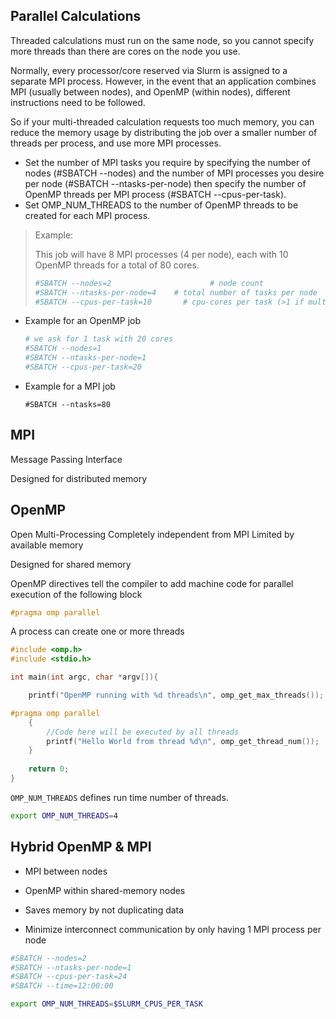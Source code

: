 ## Parallel Calculations

Threaded calculations must run on the same node, so you cannot specify more threads than there are cores on the node you use.

Normally, every processor/core reserved via Slurm is assigned to a separate MPI process. However, in the event that an application combines MPI (usually between nodes), and OpenMP (within nodes), different instructions need to be followed.

So if your multi-threaded calculation requests too much memory, you can reduce the memory usage by distributing the job over a smaller number of threads per process, and use more MPI processes.

- Set the number of MPI tasks you require by specifying the number of nodes (#SBATCH --nodes) and the number of MPI processes you desire per node (#SBATCH --ntasks-per-node) then specify the number of OpenMP threads per MPI process (#SBATCH --cpus-per-task).
- Set OMP_NUM_THREADS to the number of OpenMP threads to be created for each MPI process.

> Example:
> 
> This job will have 8 MPI processes (4 per node), each with 10 OpenMP threads for a total of 80 cores.
> ```bash
> #SBATCH --nodes=2                      # node count
> #SBATCH --ntasks-per-node=4    # total number of tasks per node
> #SBATCH --cpus-per-task=10       # cpu-cores per task (>1 if multi-threaded tasks)
> ```


- Example for an OpenMP job
	```bash
	# we ask for 1 task with 20 cores
	#SBATCH --nodes=1
	#SBATCH --ntasks-per-node=1
	#SBATCH --cpus-per-task=20
	```
- Example for a MPI job
	```
	#SBATCH --ntasks=80
	```
	
## MPI

Message Passing Interface

Designed for distributed memory	

## OpenMP

Open Multi-Processing
Completely independent from MPI
Limited by available memory

Designed for shared memory

OpenMP directives tell the compiler to add machine code for parallel execution of the following block
```C++
#pragma omp parallel
```

A process can create one or more threads

```C++
#include <omp.h> 
#include <stdio.h> 

int main(int argc, char *argv[]){ 

	printf("OpenMP running with %d threads\n", omp_get_max_threads()); 

#pragma omp parallel 
	{ 
		//Code here will be executed by all threads 
		printf("Hello World from thread %d\n", omp_get_thread_num()); 
	} 
		
	return 0; 
}
```

`OMP_NUM_THREADS` defines run time number of threads.

```bash
export OMP_NUM_THREADS=4
```

## Hybrid OpenMP & MPI

- MPI between nodes
- OpenMP within shared-memory nodes


- Saves memory by not duplicating data
- Minimize interconnect communication by only having 1 MPI process per node

```bash
#SBATCH --nodes=2
#SBATCH --ntasks-per-node=1
#SBATCH --cpus-per-task=24
#SBATCH --time=12:00:00

export OMP_NUM_THREADS=$SLURM_CPUS_PER_TASK
```